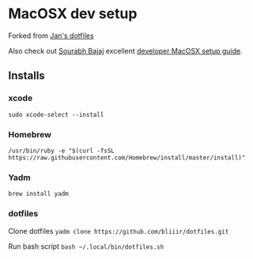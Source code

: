 # MacOSX dev setup
Forked from [Jan's dotfiles](https://github.com/jancr/dotfiles)

Also check out [Sourabh Bajaj](https://sourabhbajaj.com/) excellent [developer MacOSX setup guide](http://sourabhbajaj.com/mac-setup/).

## Installs

### xcode
`sudo xcode-select --install`

### Homebrew
`/usr/bin/ruby -e "$(curl -fsSL https://raw.githubusercontent.com/Homebrew/install/master/install)"`

### Yadm
`brew install yadm`

### dotfiles
Clone dotfiles 
`yadm clone https://github.com/bliiir/dotfiles.git`

Run bash script
`bash ~/.local/bin/dotfiles.sh`


